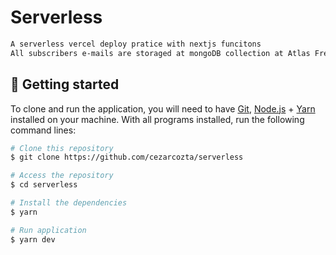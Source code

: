 # Serverless

```bash
A serverless vercel deploy pratice with nextjs funcitons  
All subscribers e-mails are storaged at mongoDB collection at Atlas Free Cloud.
```

## 🚀 Getting started

To clone and run the application, you will need to have [Git](https://git-scm.com), [Node.js](https://nodejs.org) + [Yarn](https://yarnpkg.com) installed on your machine. With all programs installed, run the following command lines:

```bash
# Clone this repository
$ git clone https://github.com/cezarcozta/serverless

# Access the repository
$ cd serverless

# Install the dependencies
$ yarn

# Run application
$ yarn dev
```
